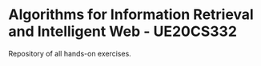 # Algorithms for Information Retrieval and Intelligent Web - UE20CS332

Repository of all hands-on exercises.
